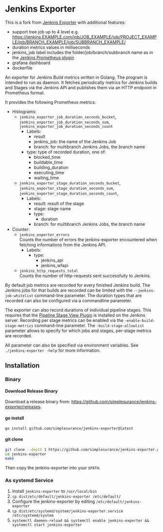 # Jenkins Exporter #

This is a fork from [Jenkins Exporter](https://github.com/simplesurance/jenkins-exporter)
with additional features:
- support tree job up to 4 level e.g. https://jenkins.EXAMPLE.com/job/JOB_EXAMPLE/job/PROJECT_EXAMPLE/job/BRANCH_EXAMPLE/job/SUBBRANCH_EXAMPLE/
- duration metrics values in milliseconds
- jenkins_job label includes the folder/job/branch/subbranch name as in the [Jenkins Prometheus plugin](https://plugins.jenkins.io/prometheus/)
- grafana dashboard
- dockerfile


An exporter for Jenkins Build metrics written in Golang.
The program is intended to run as daemon.
It fetches periodically metrics for Jenkins builds and Stages via the Jenkins
API and publishes them via an HTTP endpoint in Prometheus format.

It provides the following Prometheus metrics:

- Histograms:
  - `jenkins_exporter_job_duration_seconds_bucket`,  
    `jenkins_exporter_job_duration_seconds_sum`,  
    `jenkins_exporter_job_duration_seconds_count`  
    - Labels:
      - result
      - jenkins_job: the name of the Jenkins Job
      - branch: for multibranch Jenkins Jobs, the branch name
    - type: type of recorded duration, one of:
      - blocked_time
      - buildable_time
      - building_duration
      - executing_time
      - waiting_time
  - `jenkins_exporter_stage_duration_seconds_bucket`,  
    `jenkins_exporter_stage_duration_seconds_sum`,  
    `jenkins_exporter_stage_duration_seconds_count`,  
    - Labels:
      - result: result of the stage
      - stage: stage name
      - type:
        - duration
      - branch: for multibranch Jenkins Jobs, the branch name
- Counter:
  - `jenkins_exporter_errors`  
    Counts the number of errors the jenkins-exporter encountered when fetching
    informations from the Jenkins API.
    - Labels:
      - type:
        - jenkins_api
        - jenkins_wfapi
  - `jenkins_http_requests_total`  
    Counts the number of http-requests sent successfully to Jenkins.

By default job metrics are recorded for every finished Jenkins build. The
Jenkins jobs for that builds are recorded can be limited with the
`--jenkins-job-whitelist` command-line parameter.
The duration types that are recorded can also be configured via a commandline
parameter.

The exporter can also record durations of individual pipeline stages. This
requires that the
[Pipeline Stage View Plugin](https://plugins.jenkins.io/pipeline-rest-api/) is
installed on the Jenkins server. Recording per stage metrics can be enabled via the
`-enable-build-stage-metrics` command-line parameter. The
`-build-stage-allowlist` parameter allows to specify for which jobs and stages,
per-stage metrics are recorded.

All parameter can also be specified via environment variables.
See `./jenkins-exporter -help` for more information.

## Installation ##

### Binary ###

#### Download Release Binary ####

Download a release binary from: <https://github.com/simplesurance/jenkins-exporter/releases>.

#### go install ####

```sh
go install github.com/simplesurance/jenkins-exporter@latest
```

#### git clone #####

```sh
git clone --depth 1 https://github.com/simplesurance/jenkins-exporter.git jenkins-exporter
cd jenkins-exporter
make
```

Then copy the jenkins-exporter into your `$PATH`.

### As systemd Service ###

1. Install `jenkins-exporter` to `/usr/local/bin`
2. `cp dist/etc/default/jenkins-exporter /etc/default/`
3. Configure the jenkins-exporter by editing `/etc/default/jenkins-exporter`
4. `cp dist/etc/systemd/system/jenkins-exporter.service /etc/systemd/system`
5. `systemctl daemon-reload && systemctl enable jenkins-exporter && systemctl start jenkins-exporter`
